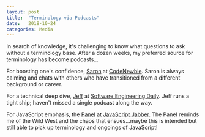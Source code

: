 ```yaml
---
layout: post
title:  "Terminology via Podcasts"
date:   2018-10-24
categories: Media
---
```


In search of knowledge, it's challenging to know what questions to ask without a terminology base. After a dozen weeks, my preferred source for terminology has become podcasts... 

For boosting one's confidence, [Saron][saron] at [CodeNewbie][codenewbie]. Saron is always calming and chats with others who have transitioned from a different background or career.

For a technical deep dive, [Jeff][jeff] at [Software Engineering Daily][sed]. Jeff runs a tight ship; haven't missed a single podcast along the way.

For JavaScript emphasis, the [Panel][panel] at [JavaScript Jabber][jsj]. The Panel reminds me of the Wild West and the chaos that ensues...maybe this is intended but still able to pick up terminology and ongoings of JavaScript!

[codenewbie]: https://www.codenewbie.org/
[saron]: https://twitter.com/saronyitbarek
[sed]: https://softwareengineeringdaily.com/category/all-episodes/exclusive-content/Podcast/
[jeff]: https://twitter.com/the_prion?ref_src=twsrc%5Egoogle%7Ctwcamp%5Eserp%7Ctwgr%5Eauthor
[jsj]: https://devchat.tv/js-jabber/
[panel]: https://twitter.com/jsjabber?lang=en